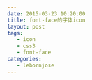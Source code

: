 ```yaml
---
date: 2015-03-23 10:20:00
title: font-face的字体icon
layout: post
tags:
   - icon
   - css3
   - font-face
categories:
   - lebornjose
---
```

